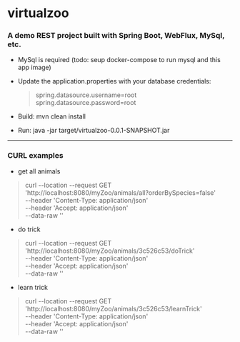 # virtualzoo
### A demo REST project built with Spring Boot, WebFlux, MySql, etc.<br />

* MySql is required (todo: seup docker-compose to run mysql and this app image) <br />
* Update the application.properties with your database credentials:<br />
  > spring.datasource.username=root <br />
  > spring.datasource.password=root

* Build: mvn clean install
* Run: java -jar target/virtualzoo-0.0.1-SNAPSHOT.jar

***

### CURL examples
* get all animals <br />
> curl --location --request GET 'http://localhost:8080/myZoo/animals/all?orderBySpecies=false' \
--header 'Content-Type: application/json' \
--header 'Accept: application/json' \
--data-raw ''

* do trick <br />
> curl --location --request GET 'http://localhost:8080/myZoo/animals/3c526c53/doTrick' \
--header 'Content-Type: application/json' \
--header 'Accept: application/json' \
--data-raw ''

* learn trick <br />
> curl --location --request GET 'http://localhost:8080/myZoo/animals/3c526c53/learnTrick' \
--header 'Content-Type: application/json' \
--header 'Accept: application/json' \
--data-raw ''

